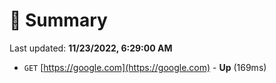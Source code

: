 # 📖 Summary
Last updated: **11/23/2022, 6:29:00 AM**

- `GET` [https://google.com](https://google.com) - **Up** (169ms)
